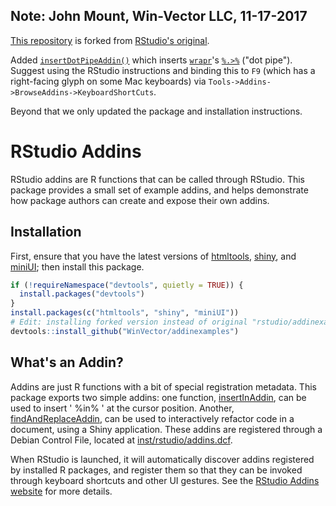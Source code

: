 
Note: John Mount, Win-Vector LLC, 11-17-2017
--------------------------------------------

[This repository](https://github.com/WinVector/addinexamples) is forked from [RStudio's original](https://github.com/rstudio/addinexamples). 
 
Added [`insertDotPipeAddin()`](https://github.com/WinVector/addinexamples/blob/master/R/insertDotPipeAddin.R) which inserts [`wrapr`](https://winvector.github.io/wrapr/)'s [`%.>%`](https://winvector.github.io/wrapr/articles/dot_pipe.html) ("dot pipe").  Suggest using the RStudio instructions and 
binding this to `F9` (which has a right-facing glyph on some Mac keyboards) via `Tools->Addins->BrowseAddins->KeyboardShortCuts`.

Beyond that we only updated the package and installation instructions.


RStudio Addins
==============

RStudio addins are R functions that can be called through RStudio. This package
provides a small set of example addins, and helps demonstrate how package
authors can create and expose their own addins.

Installation
------------

First, ensure that you have the latest versions of
[htmltools](https://github.com/rstudio/htmltools),
[shiny](https://github.com/rstudio/shiny), and
[miniUI](https://github.com/rstudio/miniUI);
then install this package.

```r
if (!requireNamespace("devtools", quietly = TRUE)) {
  install.packages("devtools")
}
install.packages(c("htmltools", "shiny", "miniUI"))
# Edit: installing forked version instead of original "rstudio/addinexamples"
devtools::install_github("WinVector/addinexamples")
```

What's an Addin?
----------------

Addins are just R functions with a bit of special registration metadata. This
package exports two simple addins: one function,
[insertInAddin](https://github.com/rstudio/addinexamples/blob/master/R/insertInAddin.R),
can be used to insert ' %in% ' at the cursor position. Another,
[findAndReplaceAddin](https://github.com/rstudio/addinexamples/blob/master/R/findAndReplaceAddin.R),
can be used to interactively refactor code in a document, using a Shiny application.
These addins are registered through a Debian Control File, located at
[inst/rstudio/addins.dcf](https://github.com/rstudio/addinexamples/blob/master/inst/rstudio/addins.dcf).

When RStudio is launched, it will automatically discover addins registered by
installed R packages, and register them so that they can be invoked through
keyboard shortcuts and other UI gestures. See the
[RStudio Addins website](http://rstudio.github.io/rstudioaddins/)
for more details.




